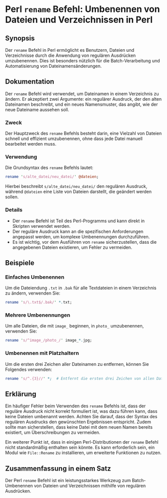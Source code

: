<!--
Meta Description: # Perl `rename` Befehl: Umbenennen von Dateien und Verzeichnissen in Perl ## Synopsis Der `rename` Befehl in Perl ermöglicht es Benutzern, Dateien und...
Meta Keywords: rename, dateien, der, perl, die
-->

# Perl `rename` Befehl: Umbenennen von Dateien und Verzeichnissen in Perl

## Synopsis
Der `rename` Befehl in Perl ermöglicht es Benutzern, Dateien und Verzeichnisse durch die Anwendung von regulären Ausdrücken umzubenennen. Dies ist besonders nützlich für die Batch-Verarbeitung und Automatisierung von Dateinamensänderungen.

## Dokumentation
Der `rename` Befehl wird verwendet, um Dateinamen in einem Verzeichnis zu ändern. Er akzeptiert zwei Argumente: ein regulärer Ausdruck, der den alten Dateinamen beschreibt, und ein neues Namensmuster, das angibt, wie der neue Dateiname aussehen soll.

### Zweck
Der Hauptzweck des `rename` Befehls besteht darin, eine Vielzahl von Dateien schnell und effizient umzubenennen, ohne dass jede Datei manuell bearbeitet werden muss.

### Verwendung
Die Grundsyntax des `rename` Befehls lautet:
```perl
rename 's/alte_datei/neu_datei/' @dateien;
```
Hierbei beschreibt `s/alte_datei/neu_datei/` den regulären Ausdruck, während `@dateien` eine Liste von Dateien darstellt, die geändert werden sollen.

### Details
- Der `rename` Befehl ist Teil des Perl-Programms und kann direkt in Skripten verwendet werden.
- Der reguläre Ausdruck kann an die spezifischen Anforderungen angepasst werden, um komplexe Umbenennungen durchzuführen.
- Es ist wichtig, vor dem Ausführen von `rename` sicherzustellen, dass die angegebenen Dateien existieren, um Fehler zu vermeiden.

## Beispiele
### Einfaches Umbenennen
Um die Dateiendung `.txt` in `.bak` für alle Textdateien in einem Verzeichnis zu ändern, verwenden Sie:
```perl
rename 's/\.txt$/.bak/' *.txt;
```

### Mehrere Umbenennungen
Um alle Dateien, die mit `image_` beginnen, in `photo_` umzubenennen, verwenden Sie:
```perl
rename 's/^image_/photo_/' image_*.jpg;
```

### Umbenennen mit Platzhaltern
Um die ersten drei Zeichen aller Dateinamen zu entfernen, können Sie Folgendes verwenden:
```perl
rename 's/^.{3}//' *;  # Entfernt die ersten drei Zeichen von allen Dateien
```

## Erklärung
Ein häufiger Fehler beim Verwenden des `rename` Befehls ist, dass der reguläre Ausdruck nicht korrekt formuliert ist, was dazu führen kann, dass keine Dateien umbenannt werden. Achten Sie darauf, dass der Syntax des regulären Ausdrucks den gewünschten Ergebnissen entspricht. Zudem sollte man sicherstellen, dass keine Datei mit dem neuen Namen bereits existiert, um Überschreibungen zu vermeiden.

Ein weiterer Punkt ist, dass in einigen Perl-Distributionen der `rename` Befehl nicht standardmäßig enthalten sein könnte. Es kann erforderlich sein, ein Modul wie `File::Rename` zu installieren, um erweiterte Funktionen zu nutzen.

## Zusammenfassung in einem Satz
Der Perl `rename` Befehl ist ein leistungsstarkes Werkzeug zum Batch-Umbenennen von Dateien und Verzeichnissen mithilfe von regulären Ausdrücken.
